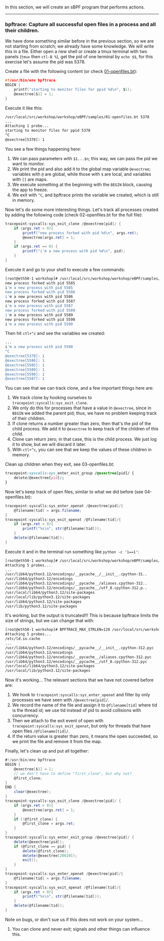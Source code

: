 In this section, we will create an sBPF program that performs actions.

---

### bpftrace: Capture all successful open files in a process and all their children.

We have done something similar before in the previous section, so we are not starting from scratch; we already have some knowledge. We will write this in a file. Either open a new shell or create a tmux terminal with two panels (`tmux` then `ctl-B %`), get the pid of one terminal by `echo $$`, for this exercise let's assume the pid was 5378.

Create a file with the following content (or check [01-openfiles.bt](samples/01-openfiles.bt)):
```c
#!/usr/bin/env bpftrace
BEGIN {
    printf("starting to monitor files for ppid %d\n", $1);
    @exectree[$1] = 1;
}
```
Execute it like this:
```bash
/usr/local/src/workshop/workshop/eBPF/samples/01-openfiles.bt 5378
...
Attaching 1 probe...
starting to monitor files for ppid 5378
^C
@exectree[5378]: 1
```
You see a few things happening here:

1. We can pass parameters with `$1...$n`; this way, we can pass the pid we want to monitor.
2. We print the pid and also add it to the global map variable `@exectree`; variables with `@` are global, while those with `$` are local, and variables with `[]` are maps.
3. We execute something at the beginning with the `BEGIN` block, causing the app to freeze.
4. We exit with `^C`, and bpftrace prints the variable we created, which is still in memory.

Now let's do some more interesting things. Let's track all processes created by adding the following code (check 02-openfiles.bt for the full file):
```csharp
tracepoint:syscalls:sys_exit_clone /@exectree[pid]/ {
    if (args.ret > 0){
        printf("new process forked with pid %d\n", args.ret);
        @exectree[args.ret] = 1;
    }
    if (args.ret == 0) {
        printf("i'm a new process with pid %d\n", pid);
    }
}
```
Execute it and go to your shell to execute a few commands:
```bash
[root@eth50-1 workshop]# /usr/local/src/workshop/workshop/eBPF/samples/02-openfiles.bt 5378
new process forked with pid 5585
i'm a new process with pid 5585
new process forked with pid 5586
i'm a new process with pid 5586
new process forked with pid 5587
i'm a new process with pid 5587
new process forked with pid 5589
i'm a new process with pid 5589
new process forked with pid 5590
i'm a new process with pid 5590
```
Then hit `ctl+^c` and see the variables we created:
```bash
...
i'm a new process with pid 5590
^C
@exectree[5378]: 1
@exectree[5586]: 1
@exectree[5585]: 1
@exectree[5589]: 1
@exectree[5590]: 1
@exectree[5587]: 1
```
You can see that we can track clone, and a few important things here are:

1. We track clone by hooking ourselves to `tracepoint:syscalls:sys_exit_clone`.
2. We only do this for processes that have a value in `@exectree`, since in `BEGIN` we added the parent pid; thus, we have no problem keeping track of their children.
3. If clone returns a number greater than zero, then that's the pid of the child process. We add it to `@exectree` to keep track of the children of this child.
4. Clone can return zero; in that case, this is the child process. We just log it to show, but we will discard it later.
5. With `ctl+^c`, you can see that we keep the values of these children in memory.

Clean up children when they exit, see 03-openfiles.bt:

```css
tracepoint:syscalls:sys_enter_exit_group /@exectree[pid]/ {
    delete(@exectree[pid]);
}
```

Now let's keep track of open files, similar to what we did before (see 04-openfiles.bt):
```csharp
tracepoint:syscalls:sys_enter_openat /@exectree[pid]/{
    @filename[tid] = args.filename;
}
tracepoint:syscalls:sys_exit_openat /@filename[tid]/{
    if (args.ret > 0){
        printf("%s\n", str(@filename[tid]));
    }
    delete(@filename[tid]);
}
```
Execute it and in the terminal run something like `python -c '1==1'`:
```bash
[root@eth50-1 workshop]# /usr/local/src/workshop/workshop/eBPF/samples/04-openfiles.bt 5378                                                                                                                                    19:31:37 [5/563]
Attaching 5 probes...                                                                                                                                                                                                                          
...
/usr/lib64/python3.12/encodings/__pycache__/__init__.cpython-31..
/usr/lib64/python3.12/encodings
/usr/lib64/python3.12/encodings/__pycache__/aliases.cpython-312..
/usr/lib64/python3.12/encodings/__pycache__/utf_8.cpython-312.p..
/usr/local/lib64/python3.12/site-packages
/usr/local/lib/python3.12/site-packages
/usr/lib64/python3.12/site-packages
/usr/lib/python3.12/site-packages
```
It's working, but the output is truncated!!! This is because bpftrace limits the size of strings, but we can change that with:
```bash
[root@eth50-1 workshop]# BPFTRACE_MAX_STRLEN=128 /usr/local/src/workshop/workshop/eBPF/samples/04-openfiles.bt 5378                                                                                                                            
Attaching 5 probes...                                                                                                                                                                                                                          
/etc/ld.so.cache                                                                                                                                                                                                                               
...
/usr/lib64/python3.12/encodings/__pycache__/__init__.cpython-312.pyc
/usr/lib64/python3.12/encodings
/usr/lib64/python3.12/encodings/__pycache__/aliases.cpython-312.pyc
/usr/lib64/python3.12/encodings/__pycache__/utf_8.cpython-312.pyc
/usr/local/lib64/python3.12/site-packages
/usr/local/lib/python3.12/site-packages
```
Now it's working... The relevant sections that we have not covered before are:

1. We hook to `tracepoint:syscalls:sys_enter_openat` and filter by only processes we have seen with `/@exectree[pid]/`.
2. We record the name of the file and assign it to `@filename[tid]` where tid is the thread id; we use tid instead of pid to avoid collisions with concurrency.
3. Then we attach to the exit event of open with `tracepoint:syscalls:sys_exit_openat`, but only for threads that have open files `/@filename[tid]/`.
4. If the return value is greater than zero, it means the open succeeded, so we print the file and remove it from the map.

Finally, let's clean up and put all together:
```csharp
#!/usr/bin/env bpftrace
BEGIN {
    @exectree[$1] = 1;
    // we don't have to define "first_clone", but why not?
    @first_clone;
}
END {
    clear(@exectree);
}
tracepoint:syscalls:sys_exit_clone /@exectree[pid]/ {
    if (args.ret > 0){
        @exectree[args.ret] = 1;
    }
    if (!@first_clone) {
        @first_clone = args.ret;
    }
}
tracepoint:syscalls:sys_enter_exit_group /@exectree[pid]/ {
    delete(@exectree[pid]);
    if (@first_clone == pid) {
        delete(@first_clone);
        delete(@exectree[20020]);
        exit();
    }
}
tracepoint:syscalls:sys_enter_openat /@exectree[pid]/{
    @filename[tid] = args.filename;
}
tracepoint:syscalls:sys_exit_openat /@filename[tid]/{
    if (args.ret > 0){
        printf("%s\n", str(@filename[tid]));
    }
    delete(@filename[tid]);
}
```
Note on bugs, or don't sue us if this does not work on your system...

1. You can clone and never exit; signals and other things can influence this.
